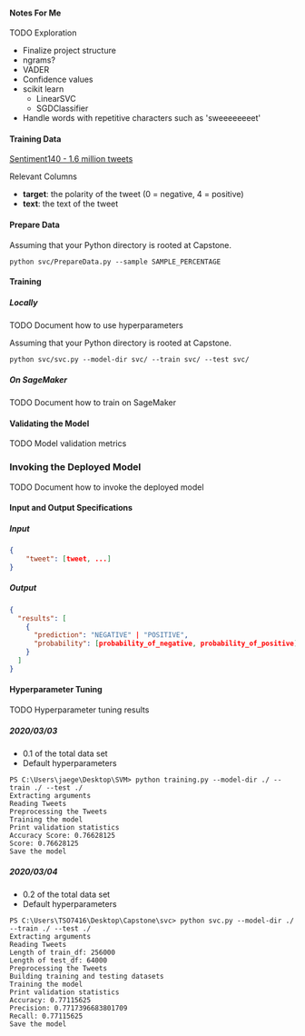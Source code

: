 #### Notes For Me

TODO Exploration

- Finalize project structure
- ngrams?
- VADER
- Confidence values
- scikit learn
  - LinearSVC
  - SGDClassifier
- Handle words with repetitive characters such as 'sweeeeeeeet'

#### Training Data

[Sentiment140 - 1.6 million tweets](https://www.kaggle.com/kazanova/sentiment140 "Kaggle")

Relevant Columns

- **target**: the polarity of the tweet (0 = negative, 4 = positive)
- **text**: the text of the tweet

#### Prepare Data

Assuming that your Python directory is rooted at Capstone.

```console
python svc/PrepareData.py --sample SAMPLE_PERCENTAGE
```

#### Training

##### Locally

TODO Document how to use hyperparameters

Assuming that your Python directory is rooted at Capstone.

```console
python svc/svc.py --model-dir svc/ --train svc/ --test svc/
```

##### On SageMaker

TODO Document how to train on SageMaker

#### Validating the Model

TODO Model validation metrics

### Invoking the Deployed Model

TODO Document how to invoke the deployed model

#### Input and Output Specifications

##### Input

```json
{
    "tweet": [tweet, ...]
}
```

##### Output

```json
{
  "results": [
    {
      "prediction": "NEGATIVE" | "POSITIVE",
      "probability": [probability_of_negative, probability_of_positive]
    }
  ]
}
```

#### Hyperparameter Tuning

TODO Hyperparameter tuning results

##### 2020/03/03

- 0.1 of the total data set
- Default hyperparameters

```console
PS C:\Users\jaege\Desktop\SVM> python training.py --model-dir ./ --train ./ --test ./
Extracting arguments
Reading Tweets
Preprocessing the Tweets
Training the model
Print validation statistics
Accuracy Score: 0.76628125
Score: 0.76628125
Save the model
```

##### 2020/03/04

- 0.2 of the total data set
- Default hyperparameters

```console
PS C:\Users\TSO7416\Desktop\Capstone\svc> python svc.py --model-dir ./ --train ./ --test ./
Extracting arguments
Reading Tweets
Length of train_df: 256000
Length of test_df: 64000
Preprocessing the Tweets
Building training and testing datasets
Training the model
Print validation statistics
Accuracy: 0.77115625
Precision: 0.7717396683801709
Recall: 0.77115625
Save the model
```
